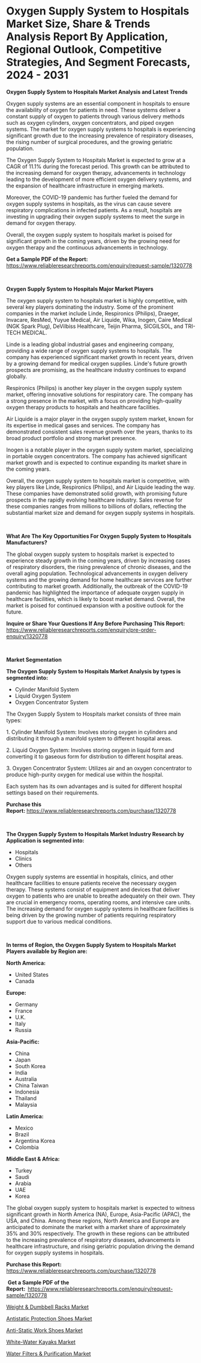 <p><h1>Oxygen Supply System to Hospitals Market Size, Share & Trends Analysis Report By Application, Regional Outlook, Competitive Strategies, And Segment Forecasts, 2024 - 2031</h1></p><p><strong>Oxygen Supply System to Hospitals Market Analysis and Latest Trends</strong></p>
<p><p>Oxygen supply systems are an essential component in hospitals to ensure the availability of oxygen for patients in need. These systems deliver a constant supply of oxygen to patients through various delivery methods such as oxygen cylinders, oxygen concentrators, and piped oxygen systems. The market for oxygen supply systems to hospitals is experiencing significant growth due to the increasing prevalence of respiratory diseases, the rising number of surgical procedures, and the growing geriatric population.</p><p>The Oxygen Supply System to Hospitals Market is expected to grow at a CAGR of 11.1% during the forecast period. This growth can be attributed to the increasing demand for oxygen therapy, advancements in technology leading to the development of more efficient oxygen delivery systems, and the expansion of healthcare infrastructure in emerging markets.</p><p>Moreover, the COVID-19 pandemic has further fueled the demand for oxygen supply systems in hospitals, as the virus can cause severe respiratory complications in infected patients. As a result, hospitals are investing in upgrading their oxygen supply systems to meet the surge in demand for oxygen therapy.</p><p>Overall, the oxygen supply system to hospitals market is poised for significant growth in the coming years, driven by the growing need for oxygen therapy and the continuous advancements in technology.</p></p>
<p><strong>Get a Sample PDF of the Report:&nbsp;</strong> <a href="https://www.reliableresearchreports.com/enquiry/request-sample/1320778">https://www.reliableresearchreports.com/enquiry/request-sample/1320778</a></p>
<p>&nbsp;</p>
<p><strong>Oxygen Supply System to Hospitals Major Market Players</strong></p>
<p><p>The oxygen supply system to hospitals market is highly competitive, with several key players dominating the industry. Some of the prominent companies in the market include Linde, Respironics (Philips), Draeger, Invacare, ResMed, Yuyue Medical, Air Liquide, Wika, Inogen, Caire Medical (NGK Spark Plug), DeVilbiss Healthcare, Teijin Pharma, SICGILSOL, and TRI-TECH MEDICAL.</p><p>Linde is a leading global industrial gases and engineering company, providing a wide range of oxygen supply systems to hospitals. The company has experienced significant market growth in recent years, driven by a growing demand for medical oxygen supplies. Linde's future growth prospects are promising, as the healthcare industry continues to expand globally.</p><p>Respironics (Philips) is another key player in the oxygen supply system market, offering innovative solutions for respiratory care. The company has a strong presence in the market, with a focus on providing high-quality oxygen therapy products to hospitals and healthcare facilities.</p><p>Air Liquide is a major player in the oxygen supply system market, known for its expertise in medical gases and services. The company has demonstrated consistent sales revenue growth over the years, thanks to its broad product portfolio and strong market presence.</p><p>Inogen is a notable player in the oxygen supply system market, specializing in portable oxygen concentrators. The company has achieved significant market growth and is expected to continue expanding its market share in the coming years.</p><p>Overall, the oxygen supply system to hospitals market is competitive, with key players like Linde, Respironics (Philips), and Air Liquide leading the way. These companies have demonstrated solid growth, with promising future prospects in the rapidly evolving healthcare industry. Sales revenue for these companies ranges from millions to billions of dollars, reflecting the substantial market size and demand for oxygen supply systems in hospitals.</p></p>
<p>&nbsp;</p>
<p><strong>What Are The Key Opportunities For Oxygen Supply System to Hospitals Manufacturers?</strong></p>
<p><p>The global oxygen supply system to hospitals market is expected to experience steady growth in the coming years, driven by increasing cases of respiratory disorders, the rising prevalence of chronic diseases, and the overall aging population. Technological advancements in oxygen delivery systems and the growing demand for home healthcare services are further contributing to market growth. Additionally, the outbreak of the COVID-19 pandemic has highlighted the importance of adequate oxygen supply in healthcare facilities, which is likely to boost market demand. Overall, the market is poised for continued expansion with a positive outlook for the future.</p></p>
<p><strong>Inquire or Share Your Questions If Any Before Purchasing This Report:</strong> <a href="https://www.reliableresearchreports.com/enquiry/pre-order-enquiry/1320778">https://www.reliableresearchreports.com/enquiry/pre-order-enquiry/1320778</a></p>
<p>&nbsp;</p>
<p><strong>Market Segmentation</strong></p>
<p><strong>The Oxygen Supply System to Hospitals Market Analysis by types is segmented into:</strong></p>
<p><ul><li>Cylinder Manifold System</li><li>Liquid Oxygen System</li><li>Oxygen Concentrator System</li></ul></p>
<p><p>The Oxygen Supply System to Hospitals market consists of three main types: </p><p>1. Cylinder Manifold System: Involves storing oxygen in cylinders and distributing it through a manifold system to different hospital areas.</p><p>2. Liquid Oxygen System: Involves storing oxygen in liquid form and converting it to gaseous form for distribution to different hospital areas.</p><p>3. Oxygen Concentrator System: Utilizes air and an oxygen concentrator to produce high-purity oxygen for medical use within the hospital. </p><p>Each system has its own advantages and is suited for different hospital settings based on their requirements.</p></p>
<p><strong>Purchase this Report:&nbsp;</strong><a href="https://www.reliableresearchreports.com/purchase/1320778">https://www.reliableresearchreports.com/purchase/1320778</a></p>
<p>&nbsp;</p>
<p><strong>The Oxygen Supply System to Hospitals Market Industry Research by Application is segmented into:</strong></p>
<p><ul><li>Hospitals</li><li>Clinics</li><li>Others</li></ul></p>
<p><p>Oxygen supply systems are essential in hospitals, clinics, and other healthcare facilities to ensure patients receive the necessary oxygen therapy. These systems consist of equipment and devices that deliver oxygen to patients who are unable to breathe adequately on their own. They are crucial in emergency rooms, operating rooms, and intensive care units. The increasing demand for oxygen supply systems in healthcare facilities is being driven by the growing number of patients requiring respiratory support due to various medical conditions.</p></p>
<p>&nbsp;</p>
<p><strong>In terms of Region, the Oxygen Supply System to Hospitals Market Players available by Region are:</strong></p>
<p>
    <p> <strong> North America: </strong>
        <ul>
            <li>United States</li>
            <li>Canada</li>
        </ul>
        </p> 
    <p> <strong> Europe: </strong>
        <ul>
            <li>Germany</li>
            <li>France</li>
            <li>U.K.</li>
            <li>Italy</li>
            <li>Russia</li>
        </ul>
        </p> 
    <p> <strong> Asia-Pacific: </strong>
        <ul>
            <li>China</li>
            <li>Japan</li>
            <li>South Korea</li>
            <li>India</li>
            <li>Australia</li>
            <li>China Taiwan</li>
            <li>Indonesia</li>
            <li>Thailand</li>
            <li>Malaysia</li>
        </ul>
        </p> 
    <p> <strong> Latin America: </strong>
        <ul>
            <li>Mexico</li>
            <li>Brazil</li>
            <li>Argentina Korea</li>
            <li>Colombia</li>
        </ul>
        </p> 
    <p> <strong> Middle East & Africa: </strong>
        <ul>
            <li>Turkey</li>
            <li>Saudi</li>
            <li>Arabia</li>
            <li>UAE</li>
            <li>Korea</li>
        </ul>
    </p>
    </p>
<p><p>The global oxygen supply system to hospitals market is expected to witness significant growth in North America (NA), Europe, Asia-Pacific (APAC), the USA, and China. Among these regions, North America and Europe are anticipated to dominate the market with a market share of approximately 35% and 30% respectively. The growth in these regions can be attributed to the increasing prevalence of respiratory diseases, advancements in healthcare infrastructure, and rising geriatric population driving the demand for oxygen supply systems in hospitals.</p></p>
<p><strong>Purchase this Report: </strong><a href="https://www.reliableresearchreports.com/purchase/1320778">https://www.reliableresearchreports.com/purchase/1320778</a></p>
<p>&nbsp;<strong>Get a Sample PDF of the Report:&nbsp;&nbsp;</strong><a href="https://www.reliableresearchreports.com/enquiry/request-sample/1320778">https://www.reliableresearchreports.com/enquiry/request-sample/1320778</a></p>
<p><strong></strong></p>
<p><p><a href="https://florentine-yuzu-f42.notion.site/Weight-Dumbbell-Racks-Market-Share-Market-New-Trends-Analysis-Report-By-Type-By-Application-By-21a048f126d04d9f8793bcd0111eb69d">Weight & Dumbbell Racks Market</a></p><p><a href="https://view.publitas.com/reportprime-1/antistatic-protection-shoes-market-centers-on-aspects-such-as-market-growth-market-share-market-opportunity-and-projected-forecasts-spanning-from-2024-to-2031/">Antistatic Protection Shoes Market</a></p><p><a href="https://view.publitas.com/reportprime-1/anti-static-work-shoes-market-challenges-opportunities-and-growth-drivers-and-major-market-players-forecasted-for-period-from-2024-2031/">Anti-Static Work Shoes Market</a></p><p><a href="https://fuschia-pecorino-a6d.notion.site/Decoding-the-White-Water-Kayaks-Market-A-Deep-Dive-into-the-Latest-Market-Trends-Market-Segmentati-69af0ac6da714c97929f8422436fd864">White-Water Kayaks Market</a></p><p><a href="https://changeable-paste-463.notion.site/Global-Water-Filters-Purification-Market-by-Types-Applications-and-Major-Players-with-Regional--244a9ea2c3fc407192c624a6a2462925">Water Filters & Purification Market</a></p></p>